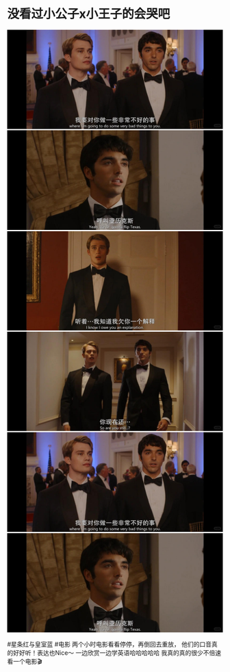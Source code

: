 # 没看过小公子x小王子的会哭吧

![](img/5db1baa6-b65b-479b-8ce5-aced1c1260ce.jpg)
![](img/ab3f6554-9d85-4a06-90e7-ec991dc8e18f.jpg)
![](img/44d58f81-bc9a-4062-bb07-28202ecb35f1.jpg)
![](img/22c52273-54d5-495a-9c48-818d6510f2a0.jpg)
![](img/5f7a895f-e883-49d1-b7c8-42d064dc5355.jpg)
![](img/f6797a02-8501-430d-99ca-bfcbc3e457ab.jpg)

#星条红与皇室蓝 #电影
两个小时电影看看停停，再倒回去重放，
他们的口音真的好好听！表达也Nice～
一边欣赏一边学英语哈哈哈哈哈
我真的真的很少不倍速看一个电影🎬